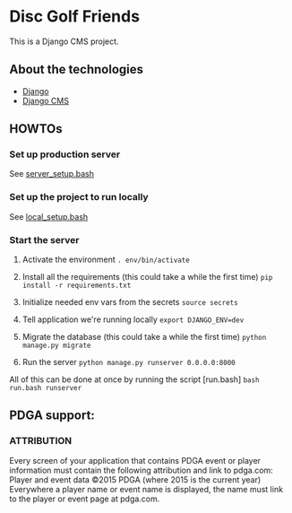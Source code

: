 # Disc Golf Friends

This is a Django CMS project.

## About the technologies

* [Django](https://www.djangoproject.com/)
* [Django CMS](http://docs.django-cms.org/en/latest/index.html)

## HOWTOs

### Set up production server

See [server_setup.bash](setup/server_setup.bash)

### Set up the project to run locally

See [local_setup.bash](setup/local_setup.bash)

### Start the server

1. Activate the environment
`. env/bin/activate`

2. Install all the requirements (this could take a while the first time)
`pip install -r requirements.txt`

3. Initialize needed env vars from the secrets
`source secrets`

4. Tell application we're running locally
`export DJANGO_ENV=dev`

5. Migrate the database (this could take a while the first time)
`python manage.py migrate`

6. Run the server
`python manage.py runserver 0.0.0.0:8000`

All of this can be done at once by running the script [run.bash]
`bash run.bash runserver`

## PDGA support:

### ATTRIBUTION

Every screen of your application that contains PDGA event or player information must contain the following attribution and link to pdga.com:
Player and event data ©2015 PDGA (where 2015 is the current year)
Everywhere a player name or event name is displayed, the name must link to the player or event page at pdga.com.

